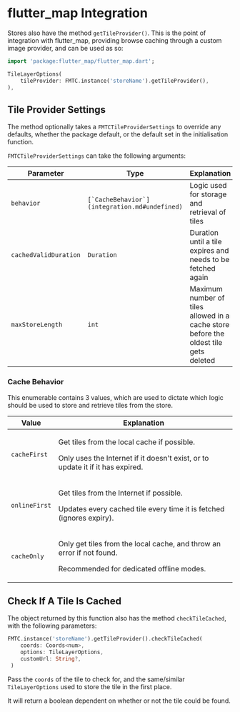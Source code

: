 # flutter\_map Integration

Stores also have the method `getTileProvider()`. This is the point of integration with flutter\_map, providing browse caching through a custom image provider, and can be used as so:

```dart
import 'package:flutter_map/flutter_map.dart';

TileLayerOptions(
    tileProvider: FMTC.instance('storeName').getTileProvider(),
),
```

## Tile Provider Settings

The method optionally takes a `FMTCTileProviderSettings` to override any defaults, whether the package default, or the default set in the initialisation function.

`FMTCTileProviderSettings` can take the following arguments:

| Parameter             | Type                                            | Explanation                                                                          | Default                    |
| --------------------- | ----------------------------------------------- | ------------------------------------------------------------------------------------ | -------------------------- |
| `behavior`            | ``[`CacheBehavior`](integration.md#undefined)`` | Logic used for storage and retrieval of tiles                                        | `CacheBehavior.cacheFirst` |
| `cachedValidDuration` | `Duration`                                      | Duration until a tile expires and needs to be fetched again                          | `const Duration(days: 16)` |
| `maxStoreLength`      | `int`                                           | Maximum number of tiles allowed in a cache store before the oldest tile gets deleted | `0`: disabled              |

### Cache Behavior

This enumerable contains 3 values, which are used to dictate which logic should be used to store and retrieve tiles from the store.

| Value         | Explanation                                                                                                                             |
| ------------- | --------------------------------------------------------------------------------------------------------------------------------------- |
| `cacheFirst`  | <p>Get tiles from the local cache if possible.</p><p>Only uses the Internet if it doesn't exist, or to update it if it has expired.</p> |
| `onlineFirst` | <p>Get tiles from the Internet if possible.</p><p>Updates every cached tile every time it is fetched (ignores expiry).</p>              |
| `cacheOnly`   | <p>Only get tiles from the local cache, and throw an error if not found.</p><p>Recommended for dedicated offline modes.</p>             |

## Check If A Tile Is Cached

The object returned by this function also has the method `checkTileCached`, with the following parameters:

```dart
FMTC.instance('storeName').getTileProvider().checkTileCached(
    coords: Coords<num>,
    options: TileLayerOptions,
    customUrl: String?,
 )
```

Pass the `coords` of the tile to check for, and the same/similar `TileLayerOptions` used to store the tile in the first place.

It will return a boolean dependent on whether or not the tile could be found.
